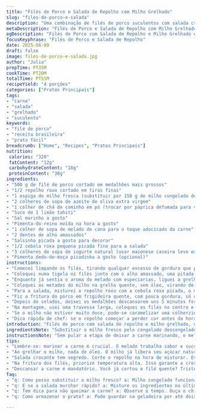 ```yaml
---
title: "Filés de Porco e Salada de Repolho com Milho Grelhado"
slug: "files-de-porco-e-salada"
description: "Uma combinação de filés de porco suculentos com salada crocante de repolho e milho fresco grelhado, tudo com toque especial e mudanças nos ingredientes para fugir do básico. A carne ganha sabor e textura na frigideira, enquanto o milho carameliza, solta cheiro e dá toque adocicado no prato. O repolho traz crocância e frescor, equilibrando o conjunto. Levando em conta ajustes nos tempos, texturas, e substituições práticas, o prato serve quatro pessoas, valendo-se de técnicas simples e observação sensorial para resultado consistente."
metaDescription: "Filés de Porco e Salada de Repolho com Milho Grelhado combina sabores únicos e texturas incríveis; aprenda a fazer essa receita deliciosa."
ogDescription: "Filés de Porco com Salada de Repolho e Milho Grelhado é uma receita saborosa que traz frescor e crocância; venha descobrir o preparo."
focusKeyphrase: "Filés de Porco e Salada de Repolho"
date: 2025-08-09
draft: false
image: files-de-porco-e-salada.jpg
author: "Julia"
prepTime: PT35M
cookTime: PT20M
totalTime: PT55M
recipeYield: "4 porções"
categories: ["Pratos Principais"]
tags:
- "carne"
- "salada"
- "grelhado"
- "suculento"
keywords:
- "filé de porco"
- "receita brasileira"
- "prato fácil"
breadcrumb: ["Home", "Recipes", "Pratos Principais"]
nutrition: 
 calories: "320"
 fatContent: "12g"
 carbohydrateContent: "18g"
 proteinContent: "38g"
ingredients:
- "500 g de filé de porco cortado em medalhões mais grossos"
- "1/2 repolho roxo cortado em tiras finas"
- "1 espiga de milho fresca (substituir por 150 g de milho congelado descongelado, se inacessível)"
- "2 colheres de sopa de azeite de oliva extra virgem"
- "1 colher de chá de cominho em pó (trocar por páprica defumada para variar)"
- "Suco de 1 limão tahiti"
- "Sal marinho a gosto"
- "Pimenta-do-reino moída na hora a gosto"
- "1 colher de sopa de melado de cana para o toque adocicado da carne"
- "2 dentes de alho amassados"
- "Salsinha picada a gosto para decorar"
- "1/2 cebola roxa pequena picada fino para a salada"
- "3 colheres de sopa de iogurte natural (usar maionese caseira leve em emergência)"
- "Pimenta dedo-de-moça picadinha a gosto (opcional)"
instructions:
- "Comecei limpando os filés, tirando qualquer excesso de gordura que pode queimar e amargar o sabor. Se usar medalhões mais grossos, a carne fica mais suculenta, evite fritar demais ou fica seca e dura."
- "Coloquei numa tigela os filés junto com o alho amassado, uma pitada de sal marinho e pimenta do reino, cominho em pó (troquei por páprica defumada aqui) e o melado de cana. Misturei bem e deixei marinando uns 20 minutos, mas poderia ser até 30 sem perder nada."
- "Enquanto já sentia o aroma do melado com especiarias, liguei a grelha (pode ser frigideira antiaderente, mas ter um grill faz diferença pelo sabor). Retirei as folhas do milho, limpei bem com pano úmido e cortei a espiga ao meio; aqui também pode usar milho congelado, descongela na tigela com água morna rápido."
- "Coloquei as metades do milho na grelha quente, sem óleo, virando de vez em quando. Quando apareceu aquelas pintinhas douradas, com cheiro caramelizado, tirei e deixei esfriar um pouco para cortar os grãos com a faca."
- "Para a salada, misturei o repolho roxo com a cebola roxa picada, o milho grelhado que agora tinha textura crocante e cor vibrante, e temperei com azeite, limão e o iogurte natural. Atenção para não exagerar no limão, porque o repolho pode murchar demais rápido e perder crocância."
- "Fiz a fritura do porco em frigideira quente, com pouca gordura, só o suficiente para não grudar e conseguir aquela crostinha firme e dourada. O som da carne selando é indicação clara que está no ponto para virar, uns 3 a 4 minutos de cada lado dependendo da espessura."
- "Depois de selados, deixei os medalhões descansarem uns 5 minutos fora do fogo, para os sucos se redistribuírem dentro da carne; já notei no passado que cortar direto da frigideira faz o suco escorrer e tudo fica seco e sem graça."
- "Na montagem, usei uma travessa larga, coloquei os filés no centro e espalhei a salada de repolho com milho ao redor, polvilhei salsinha fresca e um toque de pimenta dedo-de-moça picadinha por cima para aquele toque de frescor picante."
- "Se o milho não estiver muito doce, pode-se caramelizar uma colherzinha de açúcar mascavo na frigideira e jogar por cima, ou um fio extra de melado, para balancear o prato."
- "Dica rápida de chef: se o repolho começar a perder cor antes da hora, lave em água gelada e escorra direto; isso ajuda a manter aquela crocância que marca presença no prato."
introduction: "Filés de porco com salada de repolho e milho grelhado, uma combinação que aprendi a refinar com o tempo. A carne, um pouco grossa para manter suculência, ganha tempero adocicado e especiarias que realçam a textura ao selar. O milho, além de cor, traz um aroma tostado que joga no contraste do frescor do repolho roxo, que exige manejo cuidadoso para não perder crocância. Prefiro essa versão com iogurte natural na salada, dá equilíbrio. Claro, a gente mexe tempo e ingredientes conforme o que tem em casa, porque cozinha real é assim – improvisar e observar sinais, não seguir tabela direitinho."
ingredientsNote: "Substituir o milho fresco pelo congelado descongelado funciona bem se a espiga estiver fora de temporada ou falta tempo para ir ao mercado. O iogurte na salada pode virar maionese caseira leve, mas cuidado com o excesso para não deixar tudo pesado. A especiaria escolhida impacta no aroma, cominho é mais terroso, páprica defumada traz um leve sabor de churrasco, experimente ambas em diferentes rodadas. Melado ou mel de engenho adicionam uma camada de sabor e ajudam na caramelização da carne, mas açúcar mascavo vai bem se faltar. No geral, escolhas práticas que preservam personalidade sem dificultar."
instructionsNote: "Sem pular a etapa de deixar a carne marinando, o melado penetra e cria camada extra no sabor. Observar o som da fritura é melhor que cronometrar, ele é indicador que chegou hora de virar. O descanso pós-fritura é mandatório, eu vejo muita gente ferrar a carne cortando quente e perdendo o suco. Ao grelhar o milho, não use óleo a não ser que queira um efeito servido, o natural do milho é suficiente para caramelizar. Na salada, não misture o limão e o iogurte muito cedo, o repolho pode desidratar rápido demais, besteira comum que já fiz várias vezes. Por fim, os temperos frescos, a pimenta dedo-de-moça ou a salsinha, entram só na finalização, pra não perder identidade nem textura."
tips:
- "Lembre-se: marinar a carne é crucial. O melado trabalha sabor e suculência. Marinada sem pressa é a chave. Preste atenção nos aromas. Eles anunciam a hora de grelhar."
- "Ao grelhar o milho, nada de óleo. O milho já libera seu açúcar natural. Carameliza e realça o gosto. Grelha em fogo médio pra não queimar. Pinta de dourado é tudo."
- "Salada crocante tem segredo. Corte o repolho na hora de misturar. Evita que murche. O limão, deve ser na medida; exagerar aqui e tudo vira mush. Fique de olho."
- "Na fritura dos filés, priorize temperatura alta. Isso garante a crosta perfeita. Sons da fritura são sinais. Se ouvir aquele chiado gostoso, é hora de virar."
- "Descansar a carne é mandatório. Você já cortou o filé quente? Tristeza total. O suco escorre, tudo seca. Então, 5 minutos fora do fogo. Assim, a suculência permanece."
faq:
- "q: Como posso substituir o milho fresco? a: Milho congelado funciona bem. Descongele em água morna. Pronto para grelhar. Resultado bem próximo."
- "q: E se a salada murchar rápido? a: Misture os ingredientes no último minuto. Garanta crocância até a hora de servir. Cuidado com o limão em excesso."
- "q: Tem dica para não queimar a carne? a: Observe o tempo. Ouça o chiado. Se começar a soltar fumaça, está na hora de virar. Fogo muito alto, é problema."
- "q: Como armazenar o prato? a: Pode guardar na geladeira por até dois dias. Filés reaqueça na frigideira. Evita que fiquem secos. Salada, prefira fazer na hora."

---
```

